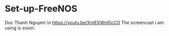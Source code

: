 # Set-up-FreeNOS
Duc Thanh Nguyen \n
https://youtu.be/XmEXWnIGcC0
The screencast i am using is zoom.
